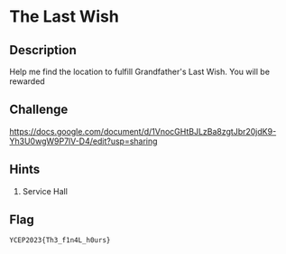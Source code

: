 The Last Wish
===

## Description
Help me find the location to fulfill Grandfather's Last Wish. You will be rewarded

## Challenge
https://docs.google.com/document/d/1VnocGHtBJLzBa8zgtJbr20jdK9-Yh3U0wgW9P7lV-D4/edit?usp=sharing

## Hints
1. Service Hall


## Flag
```
YCEP2023{Th3_f1n4L_h0urs}
```